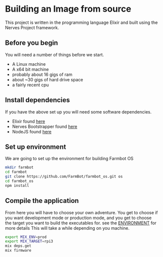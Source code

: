 # Building an Image from source
This project is written in the programming language Elixir and built using the
Nerves Project framework.

## Before you begin
You will need a number of things before we start.
* A Linux machine
* A x64 bit machine
* probably about 16 gigs of ram
* about ~30 gigs of hard drive space
* a fairly recent cpu

## Install dependencies
If you have the above set up you will need some software dependencies.
* Elixir found [here](http://elixir-lang.org/install.html)
* Nerves Bootstrapper found [here](https://hexdocs.pm/nerves/installation.html#Linux)
* NodeJS found [here](https://nodejs.org/en/download/)

## Set up environment
We are going to set up the environment for building Farmbot OS
```bash
mkdir farmbot
cd farmbot
git clone https://github.com/FarmBot/farmbot_os.git os
cd farmbot_os
npm install
```

## Compile the application
From here you will have to choose your own adventure. You get to choose if you
want development mode or production mode, and you get to choose the target you
want to build the executables for. see the [ENVIRONMENT](environment.html) for more details
This will take a while depending on you machine.
```bash
export MIX_ENV=prod
export MIX_TARGET=rpi3
mix deps.get
mix firmware
```
